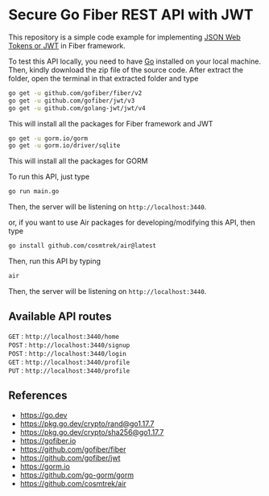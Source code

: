 # Secure Go Fiber REST API with JWT

This repository is a simple code example for implementing [JSON Web Tokens or JWT](https://jwt.io/) in Fiber framework.

To test this API locally, you need to have [Go](https://go.dev) installed on your local machine. Then, kindly download the zip file of the source code. After extract the folder, open the terminal in that extracted folder and type

```Bash
go get -u github.com/gofiber/fiber/v2
go get -u github.com/gofiber/jwt/v3
go get -u github.com/golang-jwt/jwt/v4
```

This will install all the packages for Fiber framework and JWT

```Bash
go get -u gorm.io/gorm
go get -u gorm.io/driver/sqlite
```

This will install all the packages for GORM

To run this API, just type

```Bash
go run main.go
```

Then, the server will be listening on `http://localhost:3440`.

or, if you want to use Air packages for developing/modifying this API, then type

```Bash
go install github.com/cosmtrek/air@latest
```

Then, run this API by typing

```Bash
air
```

Then, the server will be listening on `http://localhost:3440`.

## Available API routes

`GET` : `http://localhost:3440/home`  
`POST` : `http://localhost:3440/signup`  
`POST` : `http://localhost:3440/login`  
`GET` : `http://localhost:3440/profile`  
`PUT` : `http://localhost:3440/profile`

## References

-   https://go.dev
-   https://pkg.go.dev/crypto/rand@go1.17.7
-   https://pkg.go.dev/crypto/sha256@go1.17.7
-   https://gofiber.io
-   https://github.com/gofiber/fiber
-   https://github.com/gofiber/jwt
-   https://gorm.io
-   https://github.com/go-gorm/gorm
-   https://github.com/cosmtrek/air
